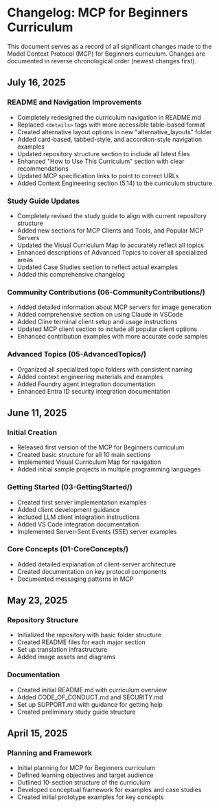 # Changelog: MCP for Beginners Curriculum

This document serves as a record of all significant changes made to the Model Context Protocol (MCP) for Beginners curriculum. Changes are documented in reverse chronological order (newest changes first).

## July 16, 2025

### README and Navigation Improvements
- Completely redesigned the curriculum navigation in README.md
- Replaced `<details>` tags with more accessible table-based format
- Created alternative layout options in new "alternative_layouts" folder
- Added card-based, tabbed-style, and accordion-style navigation examples
- Updated repository structure section to include all latest files
- Enhanced "How to Use This Curriculum" section with clear recommendations
- Updated MCP specification links to point to correct URLs
- Added Context Engineering section (5.14) to the curriculum structure

### Study Guide Updates
- Completely revised the study guide to align with current repository structure
- Added new sections for MCP Clients and Tools, and Popular MCP Servers
- Updated the Visual Curriculum Map to accurately reflect all topics
- Enhanced descriptions of Advanced Topics to cover all specialized areas
- Updated Case Studies section to reflect actual examples
- Added this comprehensive changelog

### Community Contributions (06-CommunityContributions/)
- Added detailed information about MCP servers for image generation
- Added comprehensive section on using Claude in VSCode
- Added Cline terminal client setup and usage instructions
- Updated MCP client section to include all popular client options
- Enhanced contribution examples with more accurate code samples

### Advanced Topics (05-AdvancedTopics/)
- Organized all specialized topic folders with consistent naming
- Added context engineering materials and examples
- Added Foundry agent integration documentation
- Enhanced Entra ID security integration documentation

## June 11, 2025

### Initial Creation
- Released first version of the MCP for Beginners curriculum
- Created basic structure for all 10 main sections
- Implemented Visual Curriculum Map for navigation
- Added initial sample projects in multiple programming languages

### Getting Started (03-GettingStarted/)
- Created first server implementation examples
- Added client development guidance
- Included LLM client integration instructions
- Added VS Code integration documentation
- Implemented Server-Sent Events (SSE) server examples

### Core Concepts (01-CoreConcepts/)
- Added detailed explanation of client-server architecture
- Created documentation on key protocol components
- Documented messaging patterns in MCP

## May 23, 2025

### Repository Structure
- Initialized the repository with basic folder structure
- Created README files for each major section
- Set up translation infrastructure
- Added image assets and diagrams

### Documentation
- Created initial README.md with curriculum overview
- Added CODE_OF_CONDUCT.md and SECURITY.md
- Set up SUPPORT.md with guidance for getting help
- Created preliminary study guide structure

## April 15, 2025

### Planning and Framework
- Initial planning for MCP for Beginners curriculum
- Defined learning objectives and target audience
- Outlined 10-section structure of the curriculum
- Developed conceptual framework for examples and case studies
- Created initial prototype examples for key concepts
